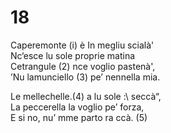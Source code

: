 # 18  
  
Caperemonte (i) è In megliu scialà'  
Nc‘esce lu sole proprie matina  
Cetrangule (2) nce voglio pastenà',  
’Nu lamunciello (3) pe’ nennella mia.  
  
Le mellechelle.(4) a lu sole :\ seccà“,  
La peccerella la voglio pe’ forza,  
E si no, nu’ mme parto ra ccà. (5)  
  
  

